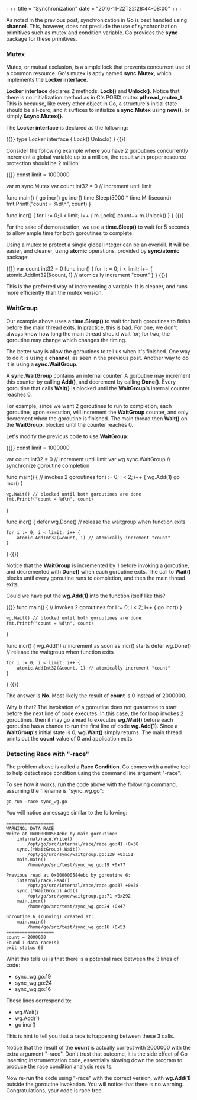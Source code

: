 +++
title = "Synchronization"
date = "2016-11-22T22:28:44-08:00"
+++

As noted in the previous post, synchronization in Go is best handled using **channel**. This, however, does not preclude the use of synchronization primitives such as mutex and condition variable. Go provides the **sync** package for these primitives.

### Mutex

Mutex, or mutual exclusion, is a simple lock that prevents concurrent use of a common resource. Go's mutex is aptly named **sync.Mutex**, which implements the **Locker interface**.

**Locker interface** declares 2 methods: **Lock()** and **Unlock()**. Notice that there is no initialization method as in C's POSIX mutex **pthread_mutex_t**. This is because, like every other object in Go, a structure's initial state should be all-zero; and it suffices to initialize a **sync.Mutex** using **new()**, or simply **&sync.Mutex{}**.

The **Locker interface** is declared as the following:

{{<highlight go>}}
type Locker interface {
    Lock()
    Unlock()
}
{{</highlight>}}

Consider the following example where you have 2 goroutines concurrently increment a global variable up to a million, the result with proper resource protection should be 2 million:

{{<highlight go>}}
const limit = 1000000

var m sync.Mutex
var count int32 = 0 // increment until limit

func main() {
    go incr()
    go incr()
    time.Sleep(5000 * time.Millisecond) 
    fmt.Printf("count = %d\n", count)
}

func incr() {
    for i := 0; i < limit; i++ {
        m.Lock()
        count++
        m.Unlock()
    }
}
{{</highlight>}}

For the sake of demonstration, we use a **time.Sleep()** to wait for 5 seconds to allow ample time for both goroutines to complete.

Using a mutex to protect a single global integer can be an overkill. It will be easier, and cleaner, using **atomic** operations, provided by **sync/atomic** package:

{{<highlight go>}}
var count int32 = 0
func incr() {
    for i : = 0; i < limit; i++ {
        atomic.AddInt32(&count, 1) // atomically increment "count"
    }
}
{{</highlight>}}

This is the preferred way of incrementing a variable. It is cleaner, and runs more efficiently than the mutex version. 

### WaitGroup

Our example above uses a **time.Sleep()** to wait for both goroutines to finish before the main thread exits. In practice, this is bad. For one, we don't always know how long the main thread should wait for; for two, the goroutine may change which changes the timing.

The better way is allow the goroutines to tell us when it's finished. One way to do it is using a **channel**, as seen in the previous post. Another way to do it is using a **sync.WaitGroup**.

A **sync.WaitGroup** contains an internal counter. A goroutine may increment this counter by calling **Add()**, and decrement by calling **Done()**. Every goroutine that calls **Wait()** is blocked until the **WaitGroup**'s internal counter reaches 0.

For example, since we want 2 goroutines to run to completion, each goroutine, upon execution, will increment the **WaitGroup** counter, and only decrement when the goroutine is finished. The main thread then **Wait()** on the **WaitGroup**, blocked until the counter reaches 0.

Let's modify the previous code to use **WaitGroup**:

{{<highlight go>}}
const limit = 1000000

var count int32 = 0       // increment until limit
var wg sync.WaitGroup   // synchronize goroutine completion

func main() {
    // invokes 2 goroutines
    for i := 0; i < 2; i++ {
        wg.Add(1) 
        go incr()
    }

    wg.Wait() // blocked until both goroutines are done
    fmt.Printf("count = %d\n", count)
}

func incr() {
    defer wg.Done()  // release the waitgroup when function exits

    for i := 0; i < limit; i++ {
        atomic.AddInt32(&count, 1) // atomically increment "count"
    }
}
{{</highlight>}}

Notice that the **WaitGroup** is incremented by 1 before invoking a goroutine, and decremented with **Done()** when each goroutine exits. The call to **Wait()** blocks until every goroutine runs to completion, and then the main thread exits.

Could we have put the **wg.Add(1)** into the function itself like this?

{{<highlight go>}}
func main() {
    // invokes 2 goroutines
    for i := 0; i < 2; i++ {
        go incr()
    }

    wg.Wait() // blocked until both goroutines are done
    fmt.Printf("count = %d\n", count)
}

func incr() {
    wg.Add(1)   // increment as soon as incr() starts
    defer wg.Done()  // release the waitgroup when function exits

    for i := 0; i < limit; i++ {
        atomic.AddInt32(&count, 1) // atomically increment "count"
    }
}
{{</highlight>}}

The answer is **No**. Most likely the result of **count** is 0 instead of 2000000.

Why is that? The invokation of a goroutine does not guarantee to start before the next line of code executes. In this case, the for loop invokes 2 goroutines, then it may go ahead to executes **wg.Wait()** before each goroutine has a chance to run the first line of code **wg.Add(1)**. Since a **WaitGroup**'s initial state is 0, **wg.Wait()** simply returns. The main thread prints out the **count** value of 0 and application exits.

### Detecting Race with "-race"

The problem above is called a **Race Condition**. Go comes with a native tool to help detect race condition using the command line argument "-race".

To see how it works, run the code above with the following command, assuming the filename is "sync_wg.go":

    go run -race sync_wg.go

You will notice a message similar to the following:

    ==================
    WARNING: DATA RACE
    Write at 0x000000584ebc by main goroutine:
        internal/race.Write()
            /opt/go/src/internal/race/race.go:41 +0x38
        sync.(*WaitGroup).Wait()
            /opt/go/src/sync/waitgroup.go:129 +0x151
        main.main()
            /home/go/src/test/sync_wg.go:19 +0x77

    Previous read at 0x000000584ebc by goroutine 6:
        internal/race.Read()
            /opt/go/src/internal/race/race.go:37 +0x38
        sync.(*WaitGroup).Add()
            /opt/go/src/sync/waitgroup.go:71 +0x292
        main.incr()
            /home/go/src/test/sync_wg.go:24 +0x47

    Goroutine 6 (running) created at:
        main.main()
            /home/go/src/test/sync_wg.go:16 +0x53
    ==================
    count = 2000000
    Found 1 data race(s)
    exit status 66

What this tells us is that there is a potential race between the 3 lines of code:

* sync_wg.go:19
* sync_wg.go:24
* sync_wg.go:16

These lines correspond to:

* wg.Wait()
* wg.Add(1)
* go incr()

This is hint to tell you that a race is happening between these 3 calls.

Notice that the result of the **count** is actually correct with 2000000 with the extra argument "-race". Don't trust that outcome, it is the side effect of Go inserting instrumentation code, essentially slowing down the program to produce the race condition analysis results.

Now re-run the code using "-race" with the correct version, with **wg.Add(1)** outside the goroutine invokation. You will notice that there is no warning. Congratulations, your code is race free.

